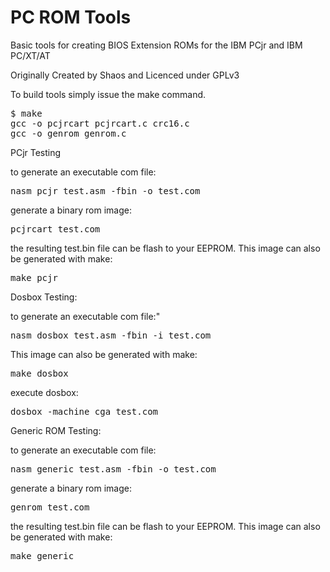 # PC ROM Tools

Basic tools for creating BIOS Extension ROMs for the IBM PCjr and IBM PC/XT/AT

Originally Created by Shaos and Licenced under GPLv3

To build tools simply issue the make command.

<pre>
$ make
gcc -o pcjrcart pcjrcart.c crc16.c
gcc -o genrom genrom.c
</pre>

PCjr Testing

to generate an executable com file:
<pre>
nasm pcjr_test.asm -fbin -o test.com
</pre>
generate a binary rom image:
<pre>
pcjrcart test.com
</pre>

the resulting test.bin file can be flash to your EEPROM. This image can also
be generated with make:
<pre>
make pcjr
</pre>


Dosbox Testing:

to generate an executable com file:"
<pre>
nasm dosbox_test.asm -fbin -i test.com
</pre>

This image can also be generated with make:

<pre>
make dosbox
</pre>
execute dosbox:

<pre>
dosbox -machine cga test.com
</pre>


Generic ROM Testing:

to generate an executable com file:

<pre>
nasm generic_test.asm -fbin -o test.com
</pre>

generate a binary rom image:

<pre>
genrom test.com
</pre>

the resulting test.bin file can be flash to your EEPROM. This image can also
be generated with make:

<pre>
make generic
</pre>



